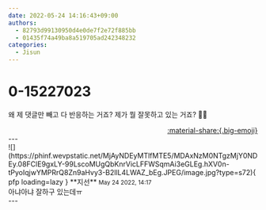 ```yaml
---
date: 2022-05-24 14:16:43+09:00
authors:
  - 82793d99130950d4e0de7f2e72f885bb
  - 01435f74a49ba8a519705ad242348232
categories:
  - Jisun
---
```


# 0-15227023

<div class="post-container" markdown="1">
<div class="content-container md-sidebar__scrollwrap" markdown="1">

왜 제 댓글만 빼고 다 반응하는 거죠? 제가 뭘 잘못하고 있는 거죠? 🥲🥲

</div>
</div>

<div style="text-align: right;" markdown="1">
<a href="https://weverse.io/fromis9/fanpost/0-15227023" style="text-align: right;">:material-share:{.big-emoji}</a>
</div>
---

<div class="comments-container md-sidebar__scrollwrap" markdown="1">
<div class="comment" markdown="1">
<div class='id-container' markdown="1">
![](https://phinf.wevpstatic.net/MjAyNDEyMTlfMTE5/MDAxNzM0NTgzMjY0NDEy.08FClE9gxLY-99LscoMUgQbKnrVicLFFWSqmAi3eGLEg.hXV0n-tPyoIqjwYMPRrQ8Zn9aHvy3-B2llL4LWAZ_bEg.JPEG/image.jpg?type=s72){ pfp loading=lazy }
**<span class="artist">지선</span>** <small>May 24 2022, 14:17</small><br>
</div>
<div class='comment-body' markdown="1">
아냐아냐 잘하구 있는데ㅠ
</div>
</div>
</div>
---
